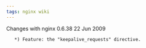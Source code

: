 ```yaml
---
tags: nginx wiki
---
```


Changes with nginx 0.6.38 22 Jun 2009

       *) Feature: the "keepalive_requests" directive.
